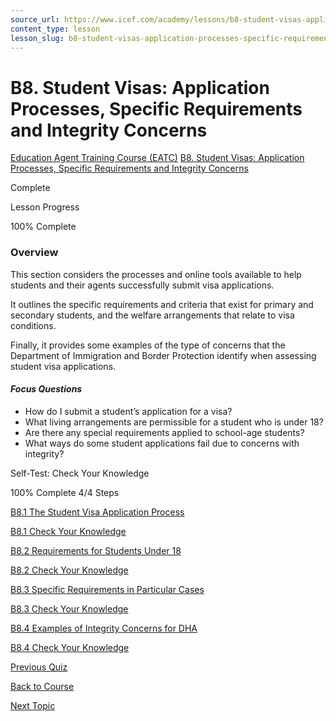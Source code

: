 ```yaml
---
source_url: https://www.icef.com/academy/lessons/b8-student-visas-application-processes-specific-requirements-and-integrity-concerns/
content_type: lesson
lesson_slug: b8-student-visas-application-processes-specific-requirements-and-integrity-concerns
---
```


# B8. Student Visas: Application Processes, Specific Requirements and Integrity Concerns

[Education Agent Training Course (EATC)](https://www.icef.com/academy/courses/education-agent-training-course-eatc/) [B8. Student Visas: Application Processes, Specific Requirements and Integrity Concerns](https://www.icef.com/academy/lessons/b8-student-visas-application-processes-specific-requirements-and-integrity-concerns/)

Complete

Lesson Progress 

100% Complete 

### Overview

This section considers the processes and online tools available to help students and their agents successfully submit visa applications.

It outlines the specific requirements and criteria that exist for primary and secondary students, and the welfare arrangements that relate to visa conditions.

Finally, it provides some examples of the type of concerns that the Department of Immigration and Border Protection identify when assessing student visa applications.

#### _Focus Questions_

  * How do I submit a student’s application for a visa?
  * What living arrangements are permissible for a student who is under 18?
  * Are there any special requirements applied to school-age students?
  * What ways do some student applications fail due to concerns with integrity?



Self-Test: Check Your Knowledge

100% Complete  4/4 Steps 

[ B8.1 The Student Visa Application Process ](https://www.icef.com/academy/topic/b8-1-the-student-visa-application-process/)

[ B8.1 Check Your Knowledge ](https://www.icef.com/academy/quizzes/b8-1-check-your-knowledge/)

[ B8.2 Requirements for Students Under 18 ](https://www.icef.com/academy/topic/b8-2-requirements-for-students-under-18/)

[ B8.2 Check Your Knowledge ](https://www.icef.com/academy/quizzes/b8-2-check-your-knowledge/)

[ B8.3 Specific Requirements in Particular Cases ](https://www.icef.com/academy/topic/b8-3-specific-requirements-in-particular-cases/)

[ B8.3 Check Your Knowledge ](https://www.icef.com/academy/quizzes/b8-3-check-your-knowledge/)

[ B8.4 Examples of Integrity Concerns for DHA ](https://www.icef.com/academy/topic/b8-4-examples-of-integrity-concerns-for-dha/)

[ B8.4 Check Your Knowledge ](https://www.icef.com/academy/quizzes/b8-4-check-your-knowledge/)

[ Previous Quiz ](https://www.icef.com/academy/quizzes/b7-4-check-your-knowledge/)

[Back to Course](https://www.icef.com/academy/courses/education-agent-training-course-eatc/)

[ Next Topic ](https://www.icef.com/academy/topic/b8-1-the-student-visa-application-process/)

